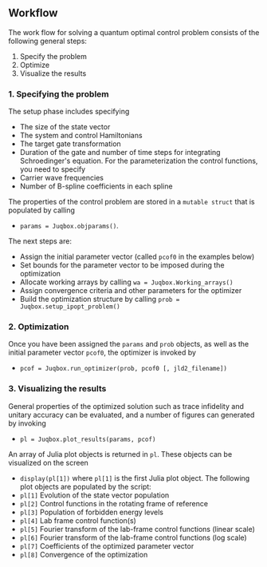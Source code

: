 ## Workflow

The work flow for solving a quantum optimal control problem consists of the following general steps:
1. Specify the problem
2. Optimize
3. Visualize the results

### 1. Specifying the problem
The setup phase includes specifying
- The size of the state vector
- The system and control Hamiltonians
- The target gate transformation
- Duration of the gate and number of time steps for integrating Schroedinger's equation.
For the parameterization the control functions, you need to specify
- Carrier wave frequencies
- Number of B-spline coefficients in each spline

The properties of the control problem are stored in a `mutable struct` that is populated by calling
- `params = Juqbox.objparams()`.

The next steps are:
- Assign the initial parameter vector (called `pcof0` in the examples below)
- Set bounds for the parameter vector to be imposed during the optimization
- Allocate working arrays by calling `wa = Juqbox.Working_arrays()`
- Assign convergence criteria and other parameters for the optimizer
- Build the optimization structure by calling `prob = Juqbox.setup_ipopt_problem()`

### 2. Optimization
Once you have been assigned the `params` and `prob` objects, as well as the initial parameter vector 
`pcof0`, the optimizer is invoked by
- `pcof = Juqbox.run_optimizer(prob, pcof0 [, jld2_filename])`

### 3. Visualizing the results
General properties of the optimized solution such as trace infidelity and unitary accuracy can be evaluated, 
and a number of figures can generated by invoking
- `pl = Juqbox.plot_results(params, pcof)`

An array of Julia plot objects is returned in `pl`. These objects can be visualized on the screen
- `display(pl[1])`
where `pl[1]` is the first Julia plot object. The following plot objects are populated by the script: 
- `pl[1]` Evolution of the state vector population
- `pl[2]` Control functions in the rotating frame of reference
- `pl[3]` Population of forbidden energy levels
- `pl[4]` Lab frame control function(s)
- `pl[5]` Fourier transform of the lab-frame control functions (linear scale)
- `pl[6]` Fourier transform of the lab-frame control functions (log scale)
- `pl[7]` Coefficients of the optimized parameter vector
- `pl[8]` Convergence of the optimization
